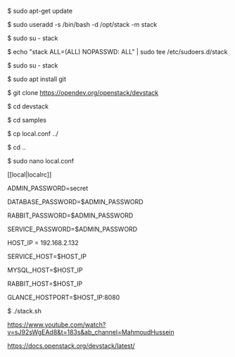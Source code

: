 $ sudo apt-get update

$ sudo useradd -s /bin/bash -d /opt/stack -m stack

$ sudo su - stack

$ echo "stack ALL=(ALL) NOPASSWD: ALL" | sudo tee /etc/sudoers.d/stack

$ sudo su - stack

$ sudo apt install git

$ git clone https://opendev.org/openstack/devstack

$ cd devstack

$ cd samples

$ cp local.conf ../

$ cd ..

$ sudo nano local.conf

[[local|localrc]]

ADMIN_PASSWORD=secret

DATABASE_PASSWORD=$ADMIN_PASSWORD

RABBIT_PASSWORD=$ADMIN_PASSWORD

SERVICE_PASSWORD=$ADMIN_PASSWORD

HOST_IP = 192.168.2.132

SERVICE_HOST=$HOST_IP

MYSQL_HOST=$HOST_IP

RABBIT_HOST=$HOST_IP

GLANCE_HOSTPORT=$HOST_IP:8080

$ ./stack.sh

https://www.youtube.com/watch?v=sJ92sWgEAd8&t=183s&ab_channel=MahmoudHussein

https://docs.openstack.org/devstack/latest/
